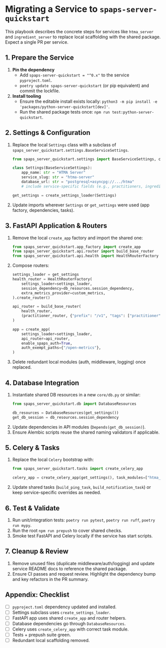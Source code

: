 # Migrating a Service to `spaps-server-quickstart`

This playbook describes the concrete steps for services like `htma_server` and
`ingredient_server` to replace local scaffolding with the shared package. Expect a
single PR per service.

## 1. Prepare the Service

1. **Pin the dependency**
   - Add `spaps-server-quickstart = "^0.x"` to the service `pyproject.toml`.
   - `poetry update spaps-server-quickstart` (or pip equivalent) and commit the lockfile.
2. **Install tooling**
   - Ensure the editable install exists locally: `python3 -m pip install -e 'packages/python-server-quickstart[dev]'`.
   - Run the shared package tests once: `npm run test:python-server-quickstart`.

## 2. Settings & Configuration

1. Replace the local `Settings` class with a subclass of `spaps_server_quickstart.settings.BaseServiceSettings`.
   ```python
   from spaps_server_quickstart.settings import BaseServiceSettings, create_settings_loader

   class Settings(BaseServiceSettings):
       app_name: str = "HTMA Server"
       service_slug: str = "htma-server"
       database_url: str = "postgresql+asyncpg://.../htma"
       # include service-specific fields (e.g., practitioners, ingredient keys)

   get_settings = create_settings_loader(Settings)
   ```
2. Update imports wherever `Settings` or `get_settings` were used (app factory, dependencies, tasks).

## 3. FastAPI Application & Routers

1. Remove the local `create_app` factory and import the shared one:
   ```python
   from spaps_server_quickstart.app_factory import create_app
   from spaps_server_quickstart.api.router import build_base_router
   from spaps_server_quickstart.api.health import HealthRouterFactory
   ```
2. Compose routers:
   ```python
   settings_loader = get_settings
   health_router = HealthRouterFactory(
       settings_loader=settings_loader,
       session_dependency=db_resources.session_dependency,
       extra_metrics_provider=custom_metrics,
   ).create_router()

   api_router = build_base_router(
       health_router,
       (practitioner_router, {"prefix": "/v1", "tags": ["practitioner"]}),
   )

   app = create_app(
       settings_loader=settings_loader,
       api_router=api_router,
       enable_spaps_auth=True,
       auth_exempt_paths={"/open-metrics"},
   )
   ```
3. Delete redundant local modules (auth, middleware, logging) once replaced.

## 4. Database Integration

1. Instantiate shared DB resources in a new `core/db.py` or similar:
   ```python
   from spaps_server_quickstart.db import DatabaseResources

   db_resources = DatabaseResources(get_settings())
   get_db_session = db_resources.session_dependency
   ```
2. Update dependencies in API modules (`Depends(get_db_session)`).
3. Ensure Alembic scripts reuse the shared naming validators if applicable.

## 5. Celery & Tasks

1. Replace the local `Celery` bootstrap with:
   ```python
   from spaps_server_quickstart.tasks import create_celery_app

   celery_app = create_celery_app(get_settings(), task_modules=["htma_server.tasks"])
   ```
2. Update shared tasks (`build_ping_task`, `build_notification_task`) or keep service-specific overrides as needed.

## 6. Test & Validate

1. Run unit/integration tests: `poetry run pytest`, `poetry run ruff`, `poetry run mypy`.
2. Run the root `npm run prepush` to cover shared checks.
3. Smoke test FastAPI and Celery locally if the service has start scripts.

## 7. Cleanup & Review

1. Remove unused files (duplicate middleware/auth/logging) and update service README docs to reference the shared package.
2. Ensure CI passes and request review. Highlight the dependency bump and key refactors in the PR summary.

## Appendix: Checklist

- [ ] `pyproject.toml` dependency updated and installed.
- [ ] Settings subclass uses `create_settings_loader`.
- [ ] FastAPI app uses shared `create_app` and router helpers.
- [ ] Database dependencies go through `DatabaseResources`.
- [ ] Celery uses `create_celery_app` with correct task module.
- [ ] Tests + prepush suite green.
- [ ] Redundant local scaffolding removed.
